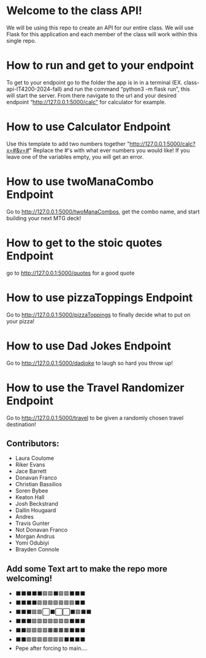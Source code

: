 # Welcome to the class API!

We will be using this repo to create an API for our entire class. We will use Flask for this application and each member of the class will work within this single repo.

# How to run and get to your endpoint

To get to your endpoint go to the folder the app is in in a terminal (EX. class-api-IT4200-2024-fall) and run the command “python3 -m flask run”, this will start the server. From there navigate to the url and your desired endpoint “http://127.0.0.1:5000/calc” for calculator for example. 

# How to use Calculator Endpoint

Use this template to add two numbers together "http://127.0.0.1:5000/calc?x=#&y=#"
Replace the #'s with what ever numbers you would like!
If you leave one of the variables empty, you will get an error.

# How to use twoManaCombo Endpoint

Go to http://127.0.0.1:5000/twoManaCombos, get the combo name, and start building your next MTG deck!

# How to get to the stoic quotes Endpoint
go to http://127.0.0.1:5000/quotes for a good quote

# How to use pizzaToppings Endpoint
Go to http://127.0.0.1:5000/pizzaToppings to finally decide what to put on your pizza!

# How to use Dad Jokes Endpoint
Go to http://127.0.0.1:5000/dadjoke to laugh so hard you throw up!

# How to use the Travel Randomizer Endpoint
Go to http://127.0.0.1:5000/travel to be given a randomly chosen travel destination!

## Contributors:

* Laura Coulome
* Riker Evans
* Jace Barrett
* Donavan Franco
* Christian Bassilios
* Soren Bybee
* Keaton Hall
* Josh Beckstrand
* Dallin Hougaard
* Andres
* Travis Gunter
* Not Donavan Franco
* Morgan Andrus
* Yomi Odubiyi
* Brayden Connole


## Add some Text art to make the repo more welcoming!
* ⬛⬛⬛⬛⬛🟩🟩⬛🟩🟩⬛⬛⬛
* ⬛⬛⬛⬛🟩🟩🟩🟩🟩🟩🟩⬛⬛ 
* ⬛⬛⬛🟩🟩⬜⬛⬜⬜⬛🟩⬛⬛ 
* ⬛⬛⬛🟩🟩🟩🟩🟩🟩🟩⬛⬛⬛
* ⬛⬛🟩🟩🟩🟩🟫🟫🟫🟫⬛⬛⬛
* ⬛⬛🟩🟩🟩🟩🟩🟩🟩⬛⬛⬛⬛
* Pepe after forcing to main....